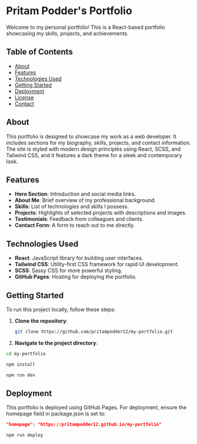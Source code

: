 # Pritam Podder's Portfolio

Welcome to my personal portfolio! This is a React-based portfolio showcasing my skills, projects, and achievements.

## Table of Contents

- [About](#about)
- [Features](#features)
- [Technologies Used](#technologies-used)
- [Getting Started](#getting-started)
- [Deployment](#deployment)
- [License](#license)
- [Contact](#contact)

## About

This portfolio is designed to showcase my work as a web developer. It includes sections for my biography, skills, projects, and contact information. The site is styled with modern design principles using React, SCSS, and Tailwind CSS, and it features a dark theme for a sleek and contemporary look.

## Features

- **Hero Section**: Introduction and social media links.
- **About Me**: Brief overview of my professional background.
- **Skills**: List of technologies and skills I possess.
- **Projects**: Highlights of selected projects with descriptions and images.
- **Testimonials**: Feedback from colleagues and clients.
- **Contact Form**: A form to reach out to me directly.

## Technologies Used

- **React**: JavaScript library for building user interfaces.
- **Tailwind CSS**: Utility-first CSS framework for rapid UI development.
- **SCSS**: Sassy CSS for more powerful styling.
- **GitHub Pages**: Hosting for deploying the portfolio.

## Getting Started

To run this project locally, follow these steps:

1. **Clone the repository**:

   ```bash
   git clone https://github.com/pritampodder12/my-portfolio.git
   ```

2. **Navigate to the project directory**:

```bash
cd my-portfolio
```

```bash
npm install
```

```bash
npm run dev
```

## Deployment

This portfolio is deployed using GitHub Pages. For deployment, ensure the homepage field in package.json is set to:

```json
"homepage": "https://pritampodder12.github.io/my-portfolio"
```

```bash
npm run deploy
```
